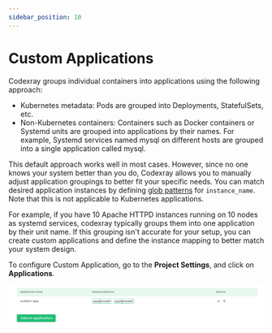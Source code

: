 ```yaml
---
sidebar_position: 10
---
```


# Custom Applications

Codexray groups individual containers into applications using the following approach:

* Kubernetes metadata: Pods are grouped into Deployments, StatefulSets, etc.
* Non-Kubernetes containers: Containers such as Docker containers or Systemd units are grouped into applications by their names. For example, Systemd services named mysql on different hosts are grouped into a single application called mysql.

This default approach works well in most cases. However, since no one knows your system better than you do, 
Codexray allows you to manually adjust application groupings to better fit your specific needs. 
You can match desired application instances by defining [glob patterns](https://en.wikipedia.org/wiki/Glob_(programming)) for `instance_name`. Note that this is not applicable to Kubernetes applications.

For example, if you have 10 Apache HTTPD instances running on 10 nodes as systemd services, 
codexray typically groups them into one application by their unit name. 
If this grouping isn't accurate for your setup, you can create custom applications and define the instance mapping to better match your system design.

To configure Custom Application, go to the **Project Settings**, and click on **Applications**.

<img alt="Configuring Custom Applications" src="/docs/docs/Doc_Custom_app.png" class="card w-1200"/>



